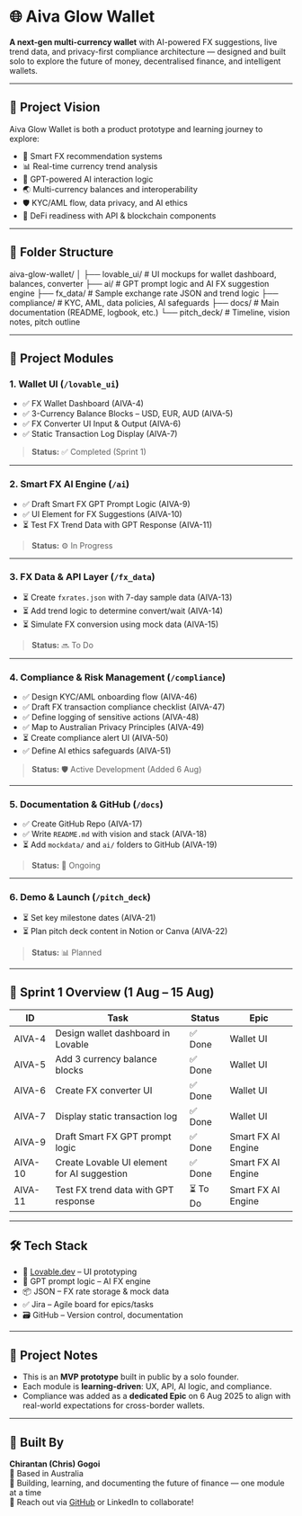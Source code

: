 # 🌐 Aiva Glow Wallet

**A next-gen multi-currency wallet** with AI-powered FX suggestions, live trend data, and privacy-first compliance architecture — designed and built solo to explore the future of money, decentralised finance, and intelligent wallets.

---

## 🚀 Project Vision

Aiva Glow Wallet is both a product prototype and learning journey to explore:

- 💱 Smart FX recommendation systems  
- 📊 Real-time currency trend analysis  
- 🤖 GPT-powered AI interaction logic  
- 🌏 Multi-currency balances and interoperability  
- 🛡️ KYC/AML flow, data privacy, and AI ethics  
- 🔗 DeFi readiness with API & blockchain components  

---

## 📁 Folder Structure

aiva-glow-wallet/
│
├── lovable_ui/ # UI mockups for wallet dashboard, balances, converter
├── ai/ # GPT prompt logic and AI FX suggestion engine
├── fx_data/ # Sample exchange rate JSON and trend logic
├── compliance/ # KYC, AML, data policies, AI safeguards
├── docs/ # Main documentation (README, logbook, etc.)
└── pitch_deck/ # Timeline, vision notes, pitch outline


---

## 🧱 Project Modules

### 1. Wallet UI (`/lovable_ui`)
- ✅ FX Wallet Dashboard (AIVA-4)
- ✅ 3-Currency Balance Blocks – USD, EUR, AUD (AIVA-5)
- ✅ FX Converter UI Input & Output (AIVA-6)
- ✅ Static Transaction Log Display (AIVA-7)

> **Status:** ✅ Completed (Sprint 1)

---

### 2. Smart FX AI Engine (`/ai`)
- ✅ Draft Smart FX GPT Prompt Logic (AIVA-9)
- ✅ UI Element for FX Suggestions (AIVA-10)
- ⏳ Test FX Trend Data with GPT Response (AIVA-11)

> **Status:** ⚙️ In Progress

---

### 3. FX Data & API Layer (`/fx_data`)
- ⏳ Create `fxrates.json` with 7-day sample data (AIVA-13)
- ⏳ Add trend logic to determine convert/wait (AIVA-14)
- ⏳ Simulate FX conversion using mock data (AIVA-15)

> **Status:** 🔜 To Do

---

### 4. Compliance & Risk Management (`/compliance`)
- ✅ Design KYC/AML onboarding flow (AIVA-46)
- ✅ Draft FX transaction compliance checklist (AIVA-47)
- ✅ Define logging of sensitive actions (AIVA-48)
- ✅ Map to Australian Privacy Principles (AIVA-49)
- ⏳ Create compliance alert UI (AIVA-50)
- ✅ Define AI ethics safeguards (AIVA-51)

> **Status:** 🛡️ Active Development (Added 6 Aug)

---

### 5. Documentation & GitHub (`/docs`)
- ✅ Create GitHub Repo (AIVA-17)
- ✅ Write `README.md` with vision and stack (AIVA-18)
- ⏳ Add `mockdata/` and `ai/` folders to GitHub (AIVA-19)

> **Status:** 🔄 Ongoing

---

### 6. Demo & Launch (`/pitch_deck`)
- ⏳ Set key milestone dates (AIVA-21)
- ⏳ Plan pitch deck content in Notion or Canva (AIVA-22)

> **Status:** 📊 Planned

---

## 📆 Sprint 1 Overview (1 Aug – 15 Aug)

| ID       | Task                                                  | Status   | Epic                        |
|----------|--------------------------------------------------------|----------|-----------------------------|
| AIVA-4   | Design wallet dashboard in Lovable                    | ✅ Done  | Wallet UI                  |
| AIVA-5   | Add 3 currency balance blocks                         | ✅ Done  | Wallet UI                  |
| AIVA-6   | Create FX converter UI                                | ✅ Done  | Wallet UI                  |
| AIVA-7   | Display static transaction log                        | ✅ Done  | Wallet UI                  |
| AIVA-9   | Draft Smart FX GPT prompt logic                       | ✅ Done  | Smart FX AI Engine         |
| AIVA-10  | Create Lovable UI element for AI suggestion           | ✅ Done  | Smart FX AI Engine         |
| AIVA-11  | Test FX trend data with GPT response                  | ⏳ To Do | Smart FX AI Engine         |

---

## 🛠 Tech Stack

- 🎨 [Lovable.dev](https://lovable.dev) – UI prototyping  
- 🤖 GPT prompt logic – AI FX engine  
- 📦 JSON – FX rate storage & mock data  
- ✅ Jira – Agile board for epics/tasks  
- 🗃 GitHub – Version control, documentation  

---

## 📌 Project Notes

- This is an **MVP prototype** built in public by a solo founder.  
- Each module is **learning-driven**: UX, API, AI logic, and compliance.  
- Compliance was added as a **dedicated Epic** on 6 Aug 2025 to align with real-world expectations for cross-border wallets.  

---

## 👤 Built By

**Chirantan (Chris) Gogoi**  
📍 Based in Australia  
🔭 Building, learning, and documenting the future of finance — one module at a time  
💬 Reach out via [GitHub](https://github.com/cheeroo2020) or LinkedIn to collaborate!
